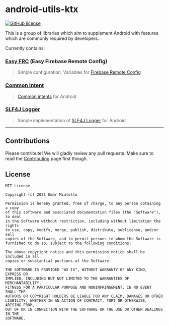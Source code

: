 # android-utils-ktx

[![GitHub license](https://img.shields.io/github/license/omarmiatello/android-utils-ktx)](LICENSE)

This is a group of libraries which aim to supplement Android with features which are commonly required by developers.

Currently contains:

### [Easy FRC](./easyfrc) (Easy Firebase Remote Config)
> Simple configuration: Variables for [Firebase Remote Config](https://firebase.google.com/docs/remote-config)

### [Common Intent](./commonintent)
> [Common intents](https://developer.android.com/guide/components/intents-common.html) for Android

### [SLF4J Logger](./slf4j-logger)
> Simple implementation of [SLF4J Logger](http://slf4j.org/manual.html) for Android

---

## Contributions

Please contribute! We will gladly review any pull requests.
Make sure to read the [Contributing](CONTRIBUTING.md) page first though.

## License

```
MIT License

Copyright (c) 2021 Omar Miatello

Permission is hereby granted, free of charge, to any person obtaining a copy
of this software and associated documentation files (the "Software"), to deal
in the Software without restriction, including without limitation the rights
to use, copy, modify, merge, publish, distribute, sublicense, and/or sell
copies of the Software, and to permit persons to whom the Software is
furnished to do so, subject to the following conditions:

The above copyright notice and this permission notice shall be included in all
copies or substantial portions of the Software.

THE SOFTWARE IS PROVIDED "AS IS", WITHOUT WARRANTY OF ANY KIND, EXPRESS OR
IMPLIED, INCLUDING BUT NOT LIMITED TO THE WARRANTIES OF MERCHANTABILITY,
FITNESS FOR A PARTICULAR PURPOSE AND NONINFRINGEMENT. IN NO EVENT SHALL THE
AUTHORS OR COPYRIGHT HOLDERS BE LIABLE FOR ANY CLAIM, DAMAGES OR OTHER
LIABILITY, WHETHER IN AN ACTION OF CONTRACT, TORT OR OTHERWISE, ARISING FROM,
OUT OF OR IN CONNECTION WITH THE SOFTWARE OR THE USE OR OTHER DEALINGS IN THE
SOFTWARE.
```